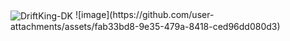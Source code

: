 <img align="center" src="https://github.dalibu.fr/?gif=4" alt="DriftKing-DK" />
![image](https://github.com/user-attachments/assets/fab33bd8-9e35-479a-8418-ced96dd080d3)

